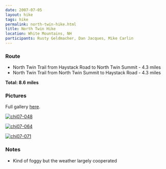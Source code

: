 ```yaml
---
date: 2007-07-05
layout: hike
tags: hike
permalink: north-twin-hike.html
title: North Twin Hike
location: White Mountains, NH
participants: Rusty Geldmacher, Dan Jacques, Mike Carlin
---
```


### Route

  * North Twin Trail from Haystack Road to North Twin Summit - 4.3 miles
  * North Twin Trail from North Twin Summit to Haystack Road - 4.3 miles

**Total: 8.6 miles**

### Pictures

Full gallery [here](http://www.flickr.com/photos/geldmacher/sets/72157600724300771/).

[![chj07-048](http://farm2.static.flickr.com/1182/757956811_01a3d1c34f.jpg)](http://www.flickr.com/photos/geldmacher/757956811/)

[![chj07-064](http://farm2.static.flickr.com/1241/757966551_e2e5fafd6f.jpg)](http://www.flickr.com/photos/geldmacher/757966551/)

[![chj07-071](http://farm2.static.flickr.com/1040/758825326_8a6a0c2a98.jpg)](http://www.flickr.com/photos/geldmacher/758825326/)

### Notes

  * Kind of foggy but the weather largely cooperated



